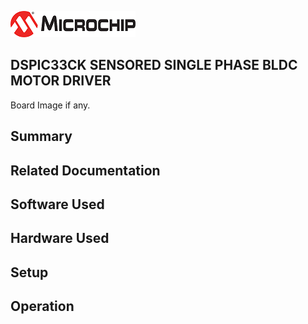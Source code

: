 ![image](images/microchip.jpg) 

## DSPIC33CK SENSORED SINGLE PHASE BLDC MOTOR DRIVER

Board Image if any.

## Summary


## Related Documentation


## Software Used 


## Hardware Used


## Setup


## Operation